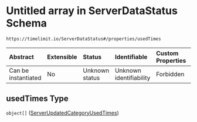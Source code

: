 # Untitled array in ServerDataStatus Schema

```txt
https://timelimit.io/ServerDataStatus#/properties/usedTimes
```

| Abstract            | Extensible | Status         | Identifiable            | Custom Properties | Additional Properties | Access Restrictions | Defined In                                                                            |
| :------------------ | :--------- | :------------- | :---------------------- | :---------------- | :-------------------- | :------------------ | :------------------------------------------------------------------------------------ |
| Can be instantiated | No         | Unknown status | Unknown identifiability | Forbidden         | Allowed               | none                | [ServerDataStatus.schema.json\*](ServerDataStatus.schema.json "open original schema") |

## usedTimes Type

`object[]` ([ServerUpdatedCategoryUsedTimes](serverdatastatus-definitions-serverupdatedcategoryusedtimes.md))
